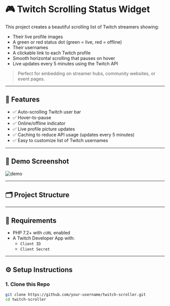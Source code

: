 # 🎮 Twitch Scrolling Status Widget

This project creates a beautiful scrolling list of Twitch streamers showing:
- Their live profile images
- A green or red status dot (green = live, red = offline)
- Their usernames
- A clickable link to each Twitch profile
- Smooth horizontal scrolling that pauses on hover
- Live updates every 5 minutes using the Twitch API

> Perfect for embedding on streamer hubs, community websites, or event pages.

---

## 🔧 Features

- ✅ Auto-scrolling Twitch user bar
- ✅ Hover-to-pause
- ✅ Online/offline indicator
- ✅ Live profile picture updates
- ✅ Caching to reduce API usage (updates every 5 minutes)
- ✅ Easy to customize list of Twitch usernames

---

## 🚀 Demo Screenshot

![demo](https://your-screenshot-url-if-any.png)

---

## 🗂️ Project Structure


---

## 🔌 Requirements

- PHP 7.2+ with `cURL` enabled
- A Twitch Developer App with:
  - `Client ID`
  - `Client Secret`

---

## ⚙️ Setup Instructions

### 1. Clone this Repo

```bash
git clone https://github.com/your-username/twitch-scroller.git
cd twitch-scroller
